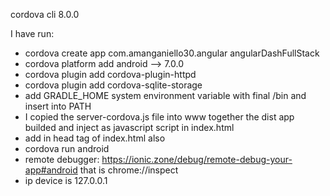 cordova cli 8.0.0

I have run:
- cordova create app com.amanganiello30.angular angularDashFullStack
- cordova platform add android --> 7.0.0
- cordova plugin add cordova-plugin-httpd
- cordova plugin add cordova-sqlite-storage
- add GRADLE_HOME system environment variable with final /bin and insert into PATH
- I copied the server-cordova.js file into www together the dist app builded and inject as javascript script in index.html
- add in head tag of index.html also  <script src="cordova.js" type="text/javascript"></script>
- cordova run android
- remote debugger: https://ionic.zone/debug/remote-debug-your-app#android that is chrome://inspect 
- ip device is 127.0.0.1

